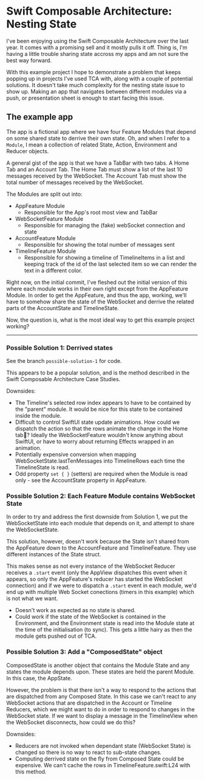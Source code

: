 # Swift Composable Architecture: Nesting State

I've been enjoying using the Swift Composable Architecture over the last year. It comes with a promising sell and it mostly pulls it off. Thing is, I'm having a little trouble sharing state accross my apps and am not sure the best way forward.

With this example project I hope to demonstrate a problem that keeps popping up in projects I've used TCA with, along with a couple of potential solutions. It doesn't take much complexity for the nesting state issue to show up. Making an app that navigates between different modules via a push, or presentation sheet is enough to start facing this issue.

## The example app

The app is a fictional app where we have four Feature Modules that depend on some shared state to derrive their own state. Oh, and when I refer to a `Module`, I mean a collection of related State, Action, Environment and Reducer objects.

A general gist of the app is that we have a TabBar with two tabs. A Home Tab and an Account Tab. The Home Tab must show a list of the last 10 messages received by the WebSocket. The Account Tab must show the total number of messages received by the WebSocket.

The Modules are split out into:

- AppFeature Module
  - Responsible for the App's root most view and TabBar
- WebSocketFeature Module
  - Responsible for managing the (fake) webSocket connection and state
- AccountFeature Module
  - Responsible for showing the total number of messages sent
- TimelineFeature Module
  - Responsible for showing a timeline of TimelineItems in a list and keeping track of the id of the last selected item so we can render the text in a different color.

Right now, on the initial commit, I've fleshed out the initial version of this where each module works in their own right except from the AppFeature Module. In order to get the AppFeature, and thus the app, working, we'll have to somehow share the state of the WebSocket and derrive the related parts of the AccountState and TimelineState.  

Now, the question is, what is the most ideal way to get this example project working?

---

### Possible Solution 1: Derrived states

See the branch `possible-solution-1` for code.

This appears to be a popular solution, and is the method described in the Swift Composable Architecture Case Studies.

Downsides:
- The Timeline's selected row index appears to have to be contained by the "parent" module. It would be nice for this state to be contained inside the module.
- Difficult to control SwiftUI state update animations. How could we dispatch the action so that the rows animate the change in the Home tab? Ideally the WebSocketFeature wouldn't know anything about SwiftUI, or have to worry about returning Effects wrapped in an animation.
- Potentially expensive conversion when mapping WebSocketState.lastTenMessages into TimelineRows each time the TimelineState is read.
- Odd property `set { }` (setters) are required when the Module is read only - see the AccountState property in AppFeature.

### Possible Solution 2: Each Feature Module contains WebSocket State

In order to try and address the first downside from Solution 1, we put the WebSocketState into each module that depends on it, and attempt to share the WebSocketState.

This solution, however, doesn't work because the State isn't shared from the AppFeature down to the AccountFeature and TimelineFeature. They use different instances of the State struct.

This makes sense as not every instance of the WebSocket Reducer receives a `.start` event (only the AppView dispatches this event when it appears, so only the AppFeature's reducer has started the WebSocket connection) and if we were to dispatch a `.start` event in each module, we'd end up with multiple Web Socket conections (timers in this example) which is not what we want. 

- Doesn't work as expected as no state is shared.
- Could work if the state of the WebSocket is contained in the Environment, and the Environment state is read into the Module state at the time of the initialisation (to sync). This gets a little hairy as then the module gets pushed out of TCA.

### Possible Solution 3: Add a "ComposedState" object

ComposedState is another object that contains the Module State and any states the module depends upon. These states are held the parent Module. In this case, the AppState.

However, the problem is that there isn't a way to respond to the actions that are dispatched from any Composed State. In this case we can't react to any WebSocket actions that are dispatched in the Account or Timeline Reducers, which we might want to do in order to respond to changes in the WebSocket state. If we want to display a message in the TimelineView when the WebSocket disconnects, how could we do this? 

Downsides:
- Reducers are not invoked when dependant state (WebSocket State) is changed so there is no way to react to sub-state changes.
- Computing derrived state on the fly from Composed State could be expensive. We can't cache the rows in TimelineFeature.swift:L24 with this method.
